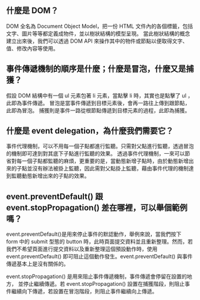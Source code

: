 ## 什麼是 DOM？
DOM 全名為 Document Object Model，把一份 HTML 文件內的各個標籤，包括文字、圖片等等都定義成物件，並以樹狀結構的模型呈現。
當此樹狀結構的概念建立出來後，我們可以透過 DOM API 來操作其中的物件或節點以便取得文字、值、修改內容等使用。

## 事件傳遞機制的順序是什麼；什麼是冒泡，什麼又是捕獲？
假設 DOM 結構中有一個 ul 元素包著 li 元素，當點擊 li 時，其實也是點擊了 ul ，此即為事件傳遞。
冒泡是當事件傳遞到目標元素後，會再一路往上傳到跟節點，此即為冒泡。
捕獲則是事件一路從根節點傳遞到目標元素的過程，此即為捕獲。


## 什麼是 event delegation，為什麼我們需要它？
事件代理機制，可以不用每一個子點都進行監聽。只需對父點進行監聽，透過冒泡的機制即可達到對其底下子點進行監聽的效果。
透過事件代理機制，一來可以節省對每一個子點都監聽的麻煩，更重要的是，當動態新增子點時，由於動態新增出來的子點並沒有辦法被掛上監聽，因此需對父點掛上監聽，藉由事件代理的機制達到監聽動態新增出來的子點的效果。

## event.preventDefault() 跟 event.stopPropagation() 差在哪裡，可以舉個範例嗎？
event.preventDefault()是用來停止事件的默認動作，舉例來說，當我們按下 form 中的 submit 型態的 button 時，此時頁面提交資料並且重新整理。然而，若我們不希望頁面進行提交資料以及重新整理這個預設動作時，使用 event.preventDefault() 即可阻止這個動作發生。event.preventDefault() 與事件傳遞基本上是沒有關係的。

event.stopPropagation() 是用來阻止事件傳遞機制，事件傳遞會停留在設置的地方，
並停止繼續傳遞。若 event.stopPropagation() 設置在捕獲階段，則阻止事件繼續向下傳遞，若設置在冒泡階段，則阻止事件繼續向上傳遞。
